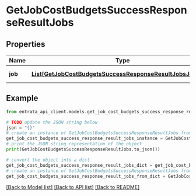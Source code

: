 # GetJobCostBudgetsSuccessResponseResultJobs


## Properties

Name | Type | Description | Notes
------------ | ------------- | ------------- | -------------
**job** | [**List[GetJobCostBudgetsSuccessResponseResultJobsJobInner]**](GetJobCostBudgetsSuccessResponseResultJobsJobInner.md) | A list of jobs. | 

## Example

```python
from entrata_api_client.models.get_job_cost_budgets_success_response_result_jobs import GetJobCostBudgetsSuccessResponseResultJobs

# TODO update the JSON string below
json = "{}"
# create an instance of GetJobCostBudgetsSuccessResponseResultJobs from a JSON string
get_job_cost_budgets_success_response_result_jobs_instance = GetJobCostBudgetsSuccessResponseResultJobs.from_json(json)
# print the JSON string representation of the object
print(GetJobCostBudgetsSuccessResponseResultJobs.to_json())

# convert the object into a dict
get_job_cost_budgets_success_response_result_jobs_dict = get_job_cost_budgets_success_response_result_jobs_instance.to_dict()
# create an instance of GetJobCostBudgetsSuccessResponseResultJobs from a dict
get_job_cost_budgets_success_response_result_jobs_from_dict = GetJobCostBudgetsSuccessResponseResultJobs.from_dict(get_job_cost_budgets_success_response_result_jobs_dict)
```
[[Back to Model list]](../README.md#documentation-for-models) [[Back to API list]](../README.md#documentation-for-api-endpoints) [[Back to README]](../README.md)


